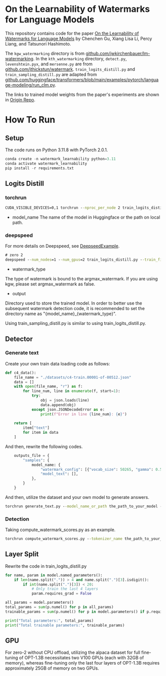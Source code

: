 # On the Learnability of Watermarks for Language Models

This repository contains code for the paper [On the Learnability of Watermarks for Language Models](https://arxiv.org/abs/2312.04469) by Chenchen Gu, Xiang Lisa Li, Percy Liang, and Tatsunori Hashimoto.

The `kgw_watermarking` directory is from [github.com/jwkirchenbauer/lm-watermarking](https://github.com/jwkirchenbauer/lm-watermarking). In the `kth_watermarking` directory, `detect.py`, `levenshtein.pyx`, and `mersenne.py` are from [github.com/jthickstun/watermark](https://github.com/jthickstun/watermark). `train_logits_distill.py` and `train_sampling_distill.py` are adapted from [github.com/huggingface/transformers/blob/main/examples/pytorch/language-modeling/run_clm.py](https://github.com/huggingface/transformers/blob/main/examples/pytorch/language-modeling/run_clm.py).

The links to trained model weights from the paper's experiments are shown in [Origin Repo](https://github.com/chenchenygu/watermark-learnability).

# How To Run

## Setup

The code runs on Python 3.11.8 with PyTorch 2.0.1.

```python
conda create -n watermark_learnability python=3.11
conda activate watermark_learnability
pip install -r requirements.txt
```

## Logits Distill

### torchrun
```cmd
CUDA_VISIBLE_DEVICES=0,1 torchrun --nproc_per_node 2 train_logits_distill.py --train_file ./datasets/alpaca_data.json - --model_name opt --model_name_or_path facebook/opt-1.3b     --do_train   --fp16     --per_device_train_batch_size 4     --learning_rate 2e-5     --num_train_epochs 1     --output_dir ./output/    --overwrite_output_dir     --save_steps 0     --save_strategy "no" --watermark_type kgw --argmax_watermark false --do_eval False
```
- model_name The name of the model in Huggingface or the path on local path.
### deepspeed

For more details on Deepspeed, see [DeepseedExample](https://github.com/microsoft/DeepSpeedExamples).
```cmd
# zero 2
deepspeed --num_nodes=1 --num_gpus=2 train_logits_distill.py --train_file ./datasets/alpaca_data.json --deepspeed ./ds_config_fp16_z2.json    --model_name_or_path /mnt/workspace/huzhanyi/pythia_/Models/OPT/1.3B     --do_train     --do_eval     --fp16     --per_device_train_batch_size 4     --learning_rate 2e-5     --num_train_epochs 1     --output_dir ./output/opt_kgw     --overwrite_output_dir     --save_steps 0     --save_strategy "no" --watermark_type kgw --argmax_watermark false --do_eval False
```

- watermark_type 

The type of watermark is bound to the argmax_watermark. If you are using kgw, please set argmax_watermark as false.
- output

Directory used to store the trained model. In order to better use the subsequent watermark detection code, it is recommended to set the directory name as "\{model_name\}_\{watermark_type\}".

Using train_sampling_distill.py is similar to using train_logits_distill.py.

## Detector

### Generate text

Create your own train data loading code as follows:
```python
def c4_data():
    file_name = "./datasets/c4-train.00001-of-00512.json"
    data = []
    with open(file_name, "r") as f:
        for line_num, line in enumerate(f, start=1):
            try:
                obj = json.loads(line)
                data.append(obj)
            except json.JSONDecodeError as e:
                print(f"Error in line {line_num}: {e}")
    
    return [
        item["text"]
        for item in data
    ]
```
And then, rewrite the following codes.
```python
    outputs_file = {
        "samples": {
            model_name: {
                "watermark_config": [{"vocab_size": 50265, "gamma": 0.5, "delta": 2.0, "seeding_scheme": "simple_1", "hash_key": 15485863, "select_green_tokens": True}],
                "model_text": [],
            },
        }
    }
```

And then, utilize the dataset and your own model to generate answers.

```cmd
torchrun generate_text.py --model_name_or_path the_path_to_your_model --output_file ./output.txt
```

### Detection

Taking compute_watermark_scores.py as an example.
```cmd
torchrun compute_watermark_scores.py --tokenizer_name the_path_to_your_model --input_file the_file_generated_by_your_own_model --output_file the_file_for_saving_the_score
```

## Layer Split

Rewrite the code in train_logits_distill.py
```python
for name, param in model.named_parameters():
    if len(name.split(".")) > 4 and name.split(".")[3].isdigit():
        if int(name.split(".")[3]) < 20:
            # Only train the last 4 layers
            param.requires_grad = False

all_params = model.parameters()
total_params = sum(p.numel() for p in all_params)
trainable_params = sum(p.numel() for p in model.parameters() if p.requires_grad)

print("Total parameters:", total_params)
print("Total trainable parameters:", trainable_params)
```

## GPU

For zero-2 without CPU offload, utilizing the alpaca dataset for full fine-tuning of OPT-1.3B necessitates two V100 GPUs (each with 32GB of memory), whereas fine-tuning only the last four layers of OPT-1.3B requires approximately 25GB of memory on two GPUs.
